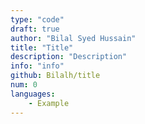 ```yaml
---
type: "code"
draft: true
author: "Bilal Syed Hussain"
title: "Title"
description: "Description"
info: "info"
github: Bilalh/title
num: 0
languages:
    - Example
---
```

